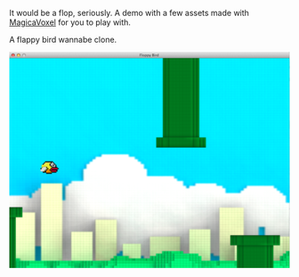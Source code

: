 It would be a flop, seriously. A demo with a few assets made with [MagicaVoxel](https://ephtracy.github.io) for you to play with. 

A flappy bird wannabe clone.

![](screenshot.png)
